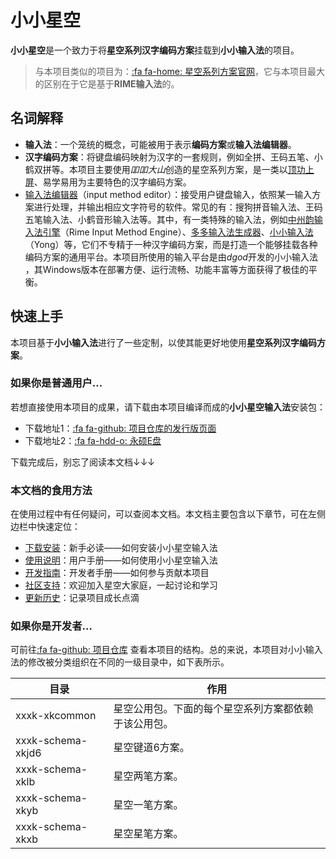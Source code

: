 # 小小星空

**小小星空**是一个致力于将**星空系列汉字编码方案**挂载到**小小输入法**的项目。

> 与本项目类似的项目为：[:fa fa-home: 星空系列方案官网](https://xkinput.github.io)，它与本项目最大的区别在于它是基于**RIME输入法**的。

## 名词解释

* **输入法**：一个笼统的概念，可能被用于表示**编码方案**或**输入法编辑器**。
* **汉字编码方案**：将键盘编码映射为汉字的一套规则，例如全拼、王码五笔、小鹤双拼等。本项目主要使用*吅吅大山*创造的星空系列方案，是一类以[顶功上屏](https://zhuanlan.zhihu.com/p/291029476)、易学易用为主要特色的汉字编码方案。
* [输入法编辑器](https://docs.microsoft.com/zh-cn/windows/uwp/design/input/input-method-editors)（input method editor）：接受用户键盘输入，依照某一输入方案进行处理，并输出相应文字符号的软件。常见的有：搜狗拼音输入法、王码五笔输入法、小鹤音形输入法等。其中，有一类特殊的输入法，例如[中州韵输入法引擎](https://rime.im/)（Rime Input Method Engine）、[多多输入法生成器](https://www.chinput.com/portal.php)、[小小输入法](http://yong.dgod.net/)（Yong）等，它们不专精于一种汉字编码方案，而是打造一个能够挂载各种编码方案的通用平台。本项目所使用的输入平台是由*dgod*开发的小小输入法 ，其Windows版本在部署方便、运行流畅、功能丰富等方面获得了极佳的平衡。

## 快速上手

本项目基于**小小输入法**进行了一些定制，以使其能更好地使用**星空系列汉字编码方案**。

### 如果你是普通用户...

若想直接使用本项目的成果，请下载由本项目编译而成的**小小星空输入法**安装包：

* 下载地址1：[:fa fa-github: 项目仓库的发行版页面](https://github.com/xkinput/xxxk/releases)
* 下载地址2：[:fa fa-hdd-o: 永硕E盘](http://xxxk.ys168.com)

下载完成后，别忘了阅读本文档↓↓↓

### 本文档的食用方法

在使用过程中有任何疑问，可以查阅本文档。本文档主要包含以下章节，可在左侧边栏中快速定位：
* [下载安装](/install.md)：新手必读——如何安装小小星空输入法
* [使用说明](/intro.md)：用户手册——如何使用小小星空输入法
* [开发指南](/develop.md)：开发者手册——如何参与贡献本项目
* [社区支持](/community.md)：欢迎加入星空大家庭，一起讨论和学习
* [更新历史](/history.md)：记录项目成长点滴

### 如果你是开发者...

可前往[:fa fa-github: 项目仓库](https://github.com/xkinput/xxxk) 查看本项目的结构。总的来说，本项目对小小输入法的修改被分类组织在不同的一级目录中，如下表所示。

| 目录              | 作用                                                 |
| ----------------- | ---------------------------------------------------- |
| xxxk-xkcommon     | 星空公用包。下面的每个星空系列方案都依赖于该公用包。 |
| xxxk-schema-xkjd6 | 星空键道6方案。                                      |
| xxxk-schema-xklb  | 星空两笔方案。                                       |
| xxxk-schema-xkyb  | 星空一笔方案。                                       |
| xxxk-schema-xkxb  | 星空星笔方案。                                       |

